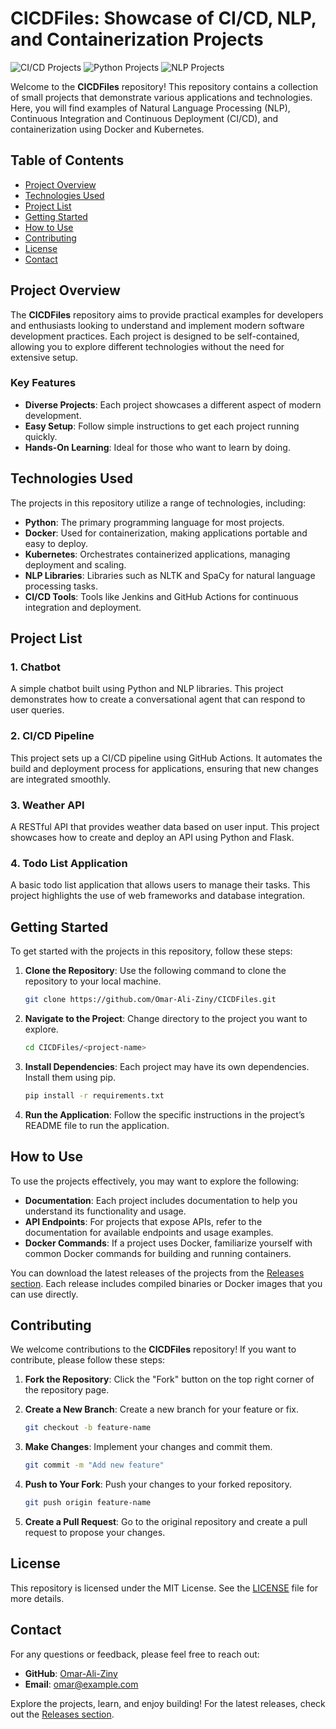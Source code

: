 # CICDFiles: Showcase of CI/CD, NLP, and Containerization Projects

![CI/CD Projects](https://img.shields.io/badge/CI%2FCD%20Projects-Showcase-brightgreen)
![Python Projects](https://img.shields.io/badge/Python%20Projects-Collection-blue)
![NLP Projects](https://img.shields.io/badge/NLP%20Projects-Showcase-orange)

Welcome to the **CICDFiles** repository! This repository contains a collection of small projects that demonstrate various applications and technologies. Here, you will find examples of Natural Language Processing (NLP), Continuous Integration and Continuous Deployment (CI/CD), and containerization using Docker and Kubernetes.

## Table of Contents

- [Project Overview](#project-overview)
- [Technologies Used](#technologies-used)
- [Project List](#project-list)
- [Getting Started](#getting-started)
- [How to Use](#how-to-use)
- [Contributing](#contributing)
- [License](#license)
- [Contact](#contact)

## Project Overview

The **CICDFiles** repository aims to provide practical examples for developers and enthusiasts looking to understand and implement modern software development practices. Each project is designed to be self-contained, allowing you to explore different technologies without the need for extensive setup.

### Key Features

- **Diverse Projects**: Each project showcases a different aspect of modern development.
- **Easy Setup**: Follow simple instructions to get each project running quickly.
- **Hands-On Learning**: Ideal for those who want to learn by doing.

## Technologies Used

The projects in this repository utilize a range of technologies, including:

- **Python**: The primary programming language for most projects.
- **Docker**: Used for containerization, making applications portable and easy to deploy.
- **Kubernetes**: Orchestrates containerized applications, managing deployment and scaling.
- **NLP Libraries**: Libraries such as NLTK and SpaCy for natural language processing tasks.
- **CI/CD Tools**: Tools like Jenkins and GitHub Actions for continuous integration and deployment.

## Project List

### 1. Chatbot

A simple chatbot built using Python and NLP libraries. This project demonstrates how to create a conversational agent that can respond to user queries.

### 2. CI/CD Pipeline

This project sets up a CI/CD pipeline using GitHub Actions. It automates the build and deployment process for applications, ensuring that new changes are integrated smoothly.

### 3. Weather API

A RESTful API that provides weather data based on user input. This project showcases how to create and deploy an API using Python and Flask.

### 4. Todo List Application

A basic todo list application that allows users to manage their tasks. This project highlights the use of web frameworks and database integration.

## Getting Started

To get started with the projects in this repository, follow these steps:

1. **Clone the Repository**: Use the following command to clone the repository to your local machine.

   ```bash
   git clone https://github.com/Omar-Ali-Ziny/CICDFiles.git
   ```

2. **Navigate to the Project**: Change directory to the project you want to explore.

   ```bash
   cd CICDFiles/<project-name>
   ```

3. **Install Dependencies**: Each project may have its own dependencies. Install them using pip.

   ```bash
   pip install -r requirements.txt
   ```

4. **Run the Application**: Follow the specific instructions in the project’s README file to run the application.

## How to Use

To use the projects effectively, you may want to explore the following:

- **Documentation**: Each project includes documentation to help you understand its functionality and usage.
- **API Endpoints**: For projects that expose APIs, refer to the documentation for available endpoints and usage examples.
- **Docker Commands**: If a project uses Docker, familiarize yourself with common Docker commands for building and running containers.

You can download the latest releases of the projects from the [Releases section](https://github.com/Omar-Ali-Ziny/CICDFiles/releases). Each release includes compiled binaries or Docker images that you can use directly.

## Contributing

We welcome contributions to the **CICDFiles** repository! If you want to contribute, please follow these steps:

1. **Fork the Repository**: Click the "Fork" button on the top right corner of the repository page.
2. **Create a New Branch**: Create a new branch for your feature or fix.

   ```bash
   git checkout -b feature-name
   ```

3. **Make Changes**: Implement your changes and commit them.

   ```bash
   git commit -m "Add new feature"
   ```

4. **Push to Your Fork**: Push your changes to your forked repository.

   ```bash
   git push origin feature-name
   ```

5. **Create a Pull Request**: Go to the original repository and create a pull request to propose your changes.

## License

This repository is licensed under the MIT License. See the [LICENSE](LICENSE) file for more details.

## Contact

For any questions or feedback, please feel free to reach out:

- **GitHub**: [Omar-Ali-Ziny](https://github.com/Omar-Ali-Ziny)
- **Email**: omar@example.com

Explore the projects, learn, and enjoy building! For the latest releases, check out the [Releases section](https://github.com/Omar-Ali-Ziny/CICDFiles/releases).
